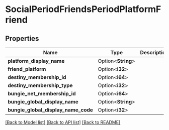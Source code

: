 # SocialPeriodFriendsPeriodPlatformFriend

## Properties

Name | Type | Description | Notes
------------ | ------------- | ------------- | -------------
**platform_display_name** | Option<**String**> |  | [optional]
**friend_platform** | Option<**i32**> |  | [optional]
**destiny_membership_id** | Option<**i64**> |  | [optional]
**destiny_membership_type** | Option<**i32**> |  | [optional]
**bungie_net_membership_id** | Option<**i64**> |  | [optional]
**bungie_global_display_name** | Option<**String**> |  | [optional]
**bungie_global_display_name_code** | Option<**i32**> |  | [optional]

[[Back to Model list]](../README.md#documentation-for-models) [[Back to API list]](../README.md#documentation-for-api-endpoints) [[Back to README]](../README.md)


